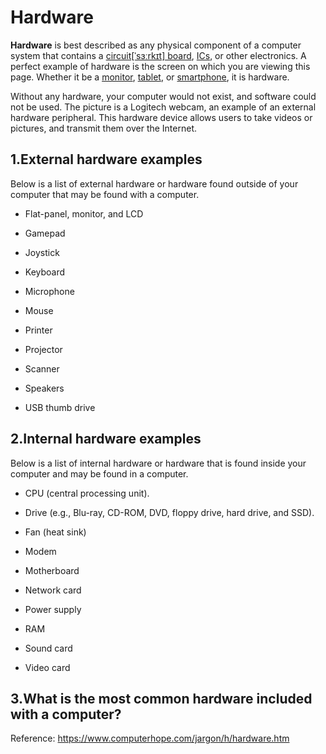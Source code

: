 # Hardware



**Hardware** is best described as any physical component of a computer system that contains a [circuit[ˈsɜːrkɪt] board](https://www.computerhope.com/jargon/p/pcb.htm), [ICs](https://www.computerhope.com/jargon/i/ic.htm), or other electronics. A perfect example of hardware is the screen on which you are viewing this page. Whether it be a [monitor](https://www.computerhope.com/jargon/m/monitor.htm), [tablet](https://www.computerhope.com/jargon/t/tablet.htm), or [smartphone](https://www.computerhope.com/jargon/s/smartphone.htm), it is hardware.



Without any hardware, your computer would not exist, and software could not be used. The picture is a Logitech webcam, an example of an external hardware peripheral. This hardware device allows users to take videos or pictures, and transmit them over the Internet.





## 1.External hardware examples

Below is a list of external hardware or hardware found outside of your computer that may be found with a computer.

+ Flat-panel, monitor, and LCD

+ Gamepad

+ Joystick

+ Keyboard

+ Microphone

+ Mouse

+ Printer

+ Projector

+ Scanner

+ Speakers

+ USB thumb drive





## 2.Internal hardware examples

Below is a list of internal hardware or hardware that is found inside your computer and may be found in a computer.

+ CPU (central processing unit).

+ Drive (e.g., Blu-ray, CD-ROM, DVD, floppy drive, hard drive, and SSD).

+ Fan (heat sink)

+ Modem

+ Motherboard

+ Network card

+ Power supply

+ RAM

+ Sound card

+ Video card



## 3.What is the most common hardware included with a computer?



Reference: https://www.computerhope.com/jargon/h/hardware.htm
